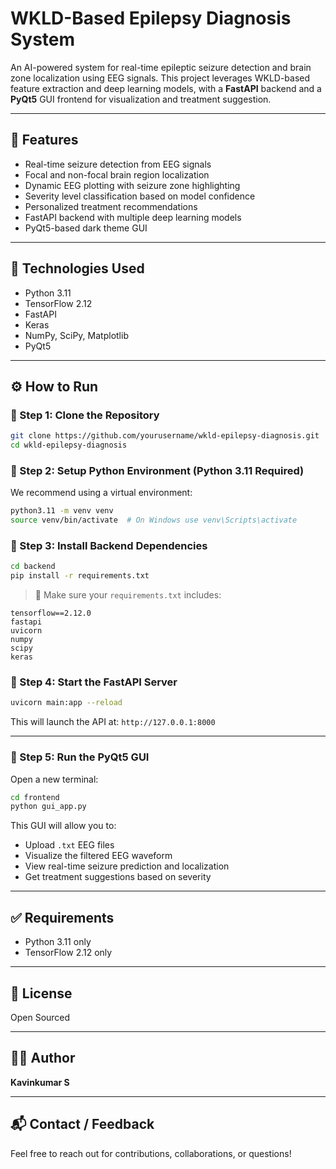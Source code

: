 # WKLD-Based Epilepsy Diagnosis System

An AI-powered system for real-time epileptic seizure detection and brain zone localization using EEG signals. This project leverages WKLD-based feature extraction and deep learning models, with a **FastAPI** backend and a **PyQt5** GUI frontend for visualization and treatment suggestion.

---

## 🚀 Features

* Real-time seizure detection from EEG signals
* Focal and non-focal brain region localization
* Dynamic EEG plotting with seizure zone highlighting
* Severity level classification based on model confidence
* Personalized treatment recommendations
* FastAPI backend with multiple deep learning models
* PyQt5-based dark theme GUI

---

## 🧠 Technologies Used

* Python 3.11
* TensorFlow 2.12
* FastAPI
* Keras
* NumPy, SciPy, Matplotlib
* PyQt5
  
---

## ⚙️ How to Run

### 🔹 Step 1: Clone the Repository

```bash
git clone https://github.com/yourusername/wkld-epilepsy-diagnosis.git
cd wkld-epilepsy-diagnosis
```

### 🔹 Step 2: Setup Python Environment (Python 3.11 Required)

We recommend using a virtual environment:

```bash
python3.11 -m venv venv
source venv/bin/activate  # On Windows use venv\Scripts\activate
```

### 🔹 Step 3: Install Backend Dependencies

```bash
cd backend
pip install -r requirements.txt
```

> 📌 Make sure your `requirements.txt` includes:

```
tensorflow==2.12.0
fastapi
uvicorn
numpy
scipy
keras
```

### 🔹 Step 4: Start the FastAPI Server

```bash
uvicorn main:app --reload
```

This will launch the API at: `http://127.0.0.1:8000`

---

### 🔹 Step 5: Run the PyQt5 GUI

Open a new terminal:

```bash
cd frontend
python gui_app.py
```

This GUI will allow you to:

* Upload `.txt` EEG files
* Visualize the filtered EEG waveform
* View real-time seizure prediction and localization
* Get treatment suggestions based on severity

---

## ✅ Requirements

* Python 3.11 only
* TensorFlow 2.12 only

---



## 📜 License

Open Sourced

---

## 🙋‍♂️ Author

**Kavinkumar S**

---

## 📬 Contact / Feedback

Feel free to reach out for contributions, collaborations, or questions!

